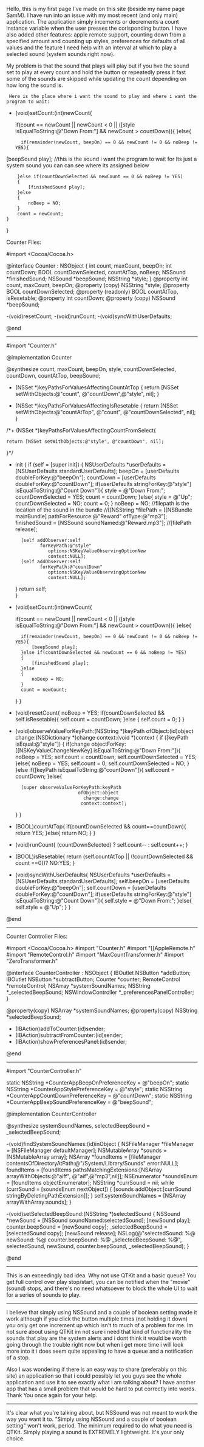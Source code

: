 Hello, this is my first page I've made on this site (beside my name page SamM). I have run into an issue with my most recent (and only main) application. The application simply incements or decrements a count instance variable when the user presses the corisponding button. I have also added other features: apple remote support, counting down from a specified amount and counting up styles, preferences for defaults of all values and the feature I need help with an interval at which to play a selected sound (system sounds right now). 

My problem is that the sound that plays will play but if you hve the sound set to play at every count and hold the button or repeatedly press it fast some of the sounds are skipped while updating the count depending on how long the sound is.

     Here is the place where i want the sound to play and where i want the program to wait:

    
- (void)setCount:(int)newCount{
	
	if(count == newCount || newCount < 0 || ([style isEqualToString:@"Down From:"] && newCount > countDown)){
	}else{
		
		if(remainder(newCount, beepOn) == 0 && newCount != 0 && noBeep != YES){
			
[beepSound play]; //this is the sound i want the program to wait for Its just a system sound you can can see where its assigned below

		}else if(countDownSelected && newCount == 0 && noBeep != YES)
		{
			[finishedSound play];
		}else
		{
			noBeep = NO;	
		}
		count = newCount;
	}
}



Counter Files:

    
#import <Cocoa/Cocoa.h>


@interface Counter : NSObject {
	int count, maxCount, beepOn;
	int countDown;
	BOOL countDownSelected, countAtTop, noBeep;
	NSSound *finishedSound;
	NSSound *beepSound;
	NSString *style;
}
@property int count, maxCount, beepOn;
@property (copy) NSString *style;
@property BOOL countDownSelected;
@property (readonly) BOOL countAtTop, isResetable;
@property int countDown;
@property (copy) NSSound *beepSound;

-(void)resetCount;
-(void)runCount;
-(void)syncWithUserDefaults;

@end

----
    
#import "Counter.h"


@implementation Counter

@synthesize count, maxCount, beepOn, style, countDownSelected, countDown, countAtTop, beepSound;

+ (NSSet *)keyPathsForValuesAffectingCountAtTop {
    return [NSSet setWithObjects:@"count", @"countDown",@"style",
			nil];
}

+ (NSSet *)keyPathsForValuesAffectingIsResetable {
	return [NSSet setWithObjects:@"countAtTop", @"count", @"countDownSelected", nil];
}

/*+ (NSSet *)keyPathsForValuesAffectingCountFromSelect{
		
	return [NSSet setWithObjects:@"style", @"countDown", nil];
}*/


- init
{
	if (self = [super init])
	{
		NSUserDefaults *userDefaults = [NSUserDefaults standardUserDefaults];
		beepOn = [userDefaults doubleForKey:@"beepOn"];
		countDown = [userDefaults doubleForKey:@"countDown"];
		if(userDefaults stringForKey:@"style"] isEqualToString:@"Count Down"]){
			style = @"Down From:";
			countDownSelected = YES;
			count = countDown;
		}else{
			style = @"Up";
			countDownSelected = NO;
			count = 0;
		}
		noBeep = NO;
		//filepath is the location of the sound in the bundle
		//[[NSString *filePath = [[NSBundle mainBundle] pathForResource:@"Reward" ofType:@"mp3"];
		finishedSound = [NSSound soundNamed:@"Reward.mp3"];
		//[filePath release];
		
		[self addObserver:self 
			   forKeyPath:@"style" 
				  options:NSKeyValueObservingOptionNew 
				  context:NULL];
		[self addObserver:self 
			   forKeyPath:@"countDown" 
				  options:NSKeyValueObservingOptionNew 
				  context:NULL];
	}
	return self;	
}

- (void)setCount:(int)newCount{
	
	if(count == newCount || newCount < 0 || ([style isEqualToString:@"Down From:"] && newCount > countDown)){
	}else{
		
		if(remainder(newCount, beepOn) == 0 && newCount != 0 && noBeep != YES){
			[beepSound play];
		}else if(countDownSelected && newCount == 0 && noBeep != YES)
		{
			[finishedSound play];
		}else
		{
			noBeep = NO;	
		}
		count = newCount;
	}
}


- (void)resetCount{
	noBeep = YES;
	if(countDownSelected && self.isResetable){
		self.count = countDown;
	}else {
		self.count = 0;
	}
}

- (void)observeValueForKeyPath:(NSString *)keyPath
					  ofObject:(id)object
                        change:(NSDictionary *)change
                       context:(void *)context
{
    if ([keyPath isEqual:@"style"]) {
		if(change objectForKey:[[NSKeyValueChangeNewKey] isEqualToString:@"Down From:"]){
			noBeep = YES;
			self.count = countDown; 
			self.countDownSelected = YES;
		}else{
			noBeep = YES;
			self.count = 0;
			self.countDownSelected = NO;
		}
    }else if([keyPath isEqualToString:@"countDown"]){
		self.count = countDown;
	}else{
		
		[super observeValueForKeyPath:keyPath
							 ofObject:object
							   change:change
							  context:context];
	}
}

- (BOOL)countAtTop{
	if(countDownSelected && count==countDown){
		return YES;
	}else{
		return NO;
	}
}

- (void)runCount{
	(countDownSelected) ? self.count-- : self.count++;
}

- (BOOL)isResetable{
	return (self.countAtTop || (!countDownSelected && count ==0))? NO:YES;
}

- (void)syncWithUserDefaults{
	NSUserDefaults *userDefaults = [NSUserDefaults standardUserDefaults];
	self.beepOn = [userDefaults doubleForKey:@"beepOn"];
	self.countDown = [userDefaults doubleForKey:@"countDown"];
	if(userDefaults stringForKey:@"style"] isEqualToString:@"Count Down"]){
		self.style = @"Down From:";
	}else{
		self.style = @"Up";
	}
}

@end



----


Counter Controller Files:

    
#import <Cocoa/Cocoa.h>
#import "Counter.h"
#import "[[AppleRemote.h"
#import "RemoteControl.h"
#import "MaxCountTransformer.h"
#import "ZeroTransformer.h"



@interface CounterController : NSObject {
	IBOutlet NSButton *addButton;
	IBOutlet NSButton *subtractButton;
	Counter *counter;
	RemoteControl *remoteControl;
	NSArray *systemSoundNames;
	NSString *_selectedBeepSound;
	NSWindowController *_preferencesPanelController;
}

@property(copy) NSArray *systemSoundNames;
@property(copy) NSString *selectedBeepSound;

- (IBAction)addToCounter:(id)sender;
- (IBAction)subtractFromCounter:(id)sender;
- (IBAction)showPreferencesPanel:(id)sender;

@end

----
    
#import "CounterController.h"

static NSString *CounterAppBeepOnPreferenceKey = @"beepOn";
static NSString *CounterAppStylePreferenceKey = @"style";
static NSString *CounterAppCountDownPreferenceKey = @"countDown";
static NSString *CounterAppBeepSoundPreferenceKey = @"beepSound";

@implementation CounterController

@synthesize systemSoundNames, selectedBeepSound = _selectedBeepSound;



-(void)findSystemSoundNames:(id)inObject {
	NSFileManager *fileManager = [NSFileManager defaultManager];
	NSMutableArray *sounds = [NSMutableArray array];
	NSArray *foundItems = [fileManager contentsOfDirectoryAtPath:@"/System/Library/Sounds" error:NULL];
	foundItems = [foundItems pathsMatchingExtensions:[NSArray arrayWithObjects:@"aiff", @"aif",@"mp3",nil]];
	NSEnumerator *soundsEnum = [foundItems objectEnumerator];
	NSString *currSound = nil;
	while (currSound = [soundsEnum nextObject]) {
		[sounds addObject:[currSound stringByDeletingPathExtension]];
	}
	self.systemSoundNames = [NSArray arrayWithArray:sounds];
}

-(void)setSelectedBeepSound:(NSString *)selectedSound {
	NSSound *newSound = [NSSound soundNamed:selectedSound];
	[newSound play];
	counter.beepSound = [newSound copy];
	_selectedBeepSound = [selectedSound copy];
	[newSound release];
	NSLog(@"selectedSound: %@   newSound: %@  counter.beepSound: %@  _selectedBeepSound: %@", selectedSound, newSound, counter.beepSound, _selectedBeepSound);
}

@end



----

This is an exceedingly bad idea. Why not use QTKit and a basic queue? You get full control over play stop/start, you can be notified when the "movie" (sound) stops, and there's no need whatsoever to block the whole UI to wait for a series of sounds to play.

----

I believe that simply using NSSound and a couple of boolean setting made it work although if you click the button multiple times (not holding it down) you only get one increment up which isn't to much of a problem for me. Im not sure about using QTKit im not sure i need that kind of functionality the sounds that play are the system alerts and i dont think it would be worth going through the trouble right now but when i get more time i will look more into it i does seem quite appealing to have a queue and a notification of a stop. 

Also I was wondering if there is an easy way to share (preferably on this site) an application so that i could possibly let you guys see the whole application and use it to see exactly what i am talking about? I have another app that has a small problem that would be hard to put correctly into words. Thank You once again for your help. 

----

It's clear what you're talking about, but NSSound was not meant to work the way you want it to. "Simply using NSSound and a couple of boolean setting" won't work, period. The minimum required to do what you need is QTKit. Simply playing a sound is EXTREMELY lightweight. It's your only choice.
